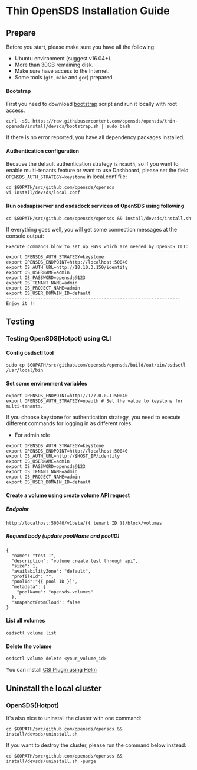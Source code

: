 # Thin OpenSDS Installation Guide
## Prepare
Before you start, please make sure you have all the following:
- Ubuntu environment (suggest v16.04+).
- More than 30GB remaining disk.
- Make sure have access to the Internet.
- Some tools (`git`, `make` and `gcc`) prepared.

#### Bootstrap
First you need to download [bootstrap](https://github.com/opensds/opensds/blob/thin-opensds/install/devsds/bootstrap.sh) script and run it locally with root access.
```shell
curl -sSL https://raw.githubusercontent.com/opensds/opensds/thin-opensds/install/devsds/bootstrap.sh | sudo bash
```
If there is no error reported, you have all dependency packages installed.

#### Authentication configuration
Because the default authentication strategy is `noauth`, so if you want to enable multi-tenants feature or want to use Dashboard, please set the field `OPENSDS_AUTH_STRATEGY=keystone` in local.conf file:
```shell
cd $GOPATH/src/github.com/opensds/opensds
vi install/devsds/local.conf
```

#### Run osdsapiserver and osdsdock services of OpenSDS using following
```
cd $GOPATH/src/github.com/opensds/opensds && install/devsds/install.sh
```
If everything goes well, you will get some connection messages at the console output:
```shell
Execute commands blow to set up ENVs which are needed by OpenSDS CLI:
------------------------------------------------------------------
export OPENSDS_AUTH_STRATEGY=keystone
export OPENSDS_ENDPOINT=http://localhost:50040
export OS_AUTH_URL=http://10.10.3.150/identity
export OS_USERNAME=admin
export OS_PASSWORD=opensds@123
export OS_TENANT_NAME=admin
export OS_PROJECT_NAME=admin
export OS_USER_DOMAIN_ID=default
------------------------------------------------------------------
Enjoy it !!
```

## Testing

### Testing OpenSDS(Hotpot) using CLI
#### Config osdsctl tool
```shell
sudo cp $GOPATH/src/github.com/opensds/opensds/build/out/bin/osdsctl /usr/local/bin
```

#### Set some environment variables
```shell
export OPENSDS_ENDPOINT=http://127.0.0.1:50040
export OPENSDS_AUTH_STRATEGY=noauth # Set the value to keystone for multi-tenants.
```

If you choose keystone for authentication strategy, you need to execute different commands for logging in as different roles:
* For admin role
```shell
export OPENSDS_AUTH_STRATEGY=keystone
export OPENSDS_ENDPOINT=http://localhost:50040
export OS_AUTH_URL=http://$HOST_IP/identity
export OS_USERNAME=admin
export OS_PASSWORD=opensds@123
export OS_TENANT_NAME=admin
export OS_PROJECT_NAME=admin
export OS_USER_DOMAIN_ID=default
```

#### Create a volume using create volume API request
##### Endpoint

```$xslt
http://localhost:50040/v1beta/{{ tenant ID }}/block/volumes
```

##### Request body (update poolName and poolID)
```
{
  "name": "test-1",
  "description": "volume create test through api",
  "size": 1,
  "availabilityZone": "default",
  "profileId": "",
  "poolId":"{{ pool ID }]",
  "metadata": {
  	"poolName": "opensds-volumes"
  },
  "snapshotFromCloud": false
}
```

#### List all volumes

```
osdsctl volume list
```

#### Delete the volume
```
osdsctl volume delete <your_volume_id>
```


You can install [CSI Plugin using Helm](https://github.com/opensds/opensds-installer/blob/master/charts/OpenSDS%20Installation%20using%20Helm.md)
## Uninstall the local cluster
### OpenSDS(Hotpot)
It's also nice to uninstall the cluster with one command:
```
cd $GOPATH/src/github.com/opensds/opensds && install/devsds/uninstall.sh
```

If you want to destroy the cluster, please run the command below instead:
```
cd $GOPATH/src/github.com/opensds/opensds && install/devsds/uninstall.sh -purge
```


